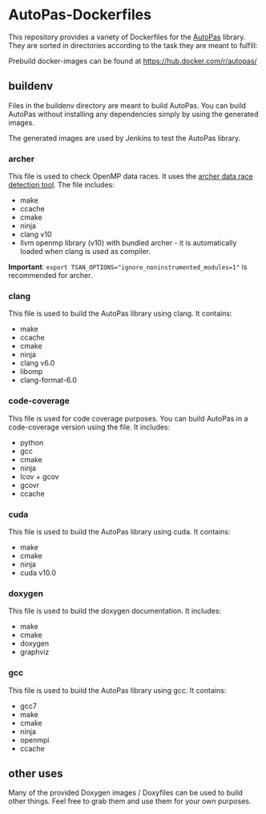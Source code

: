 # AutoPas-Dockerfiles
This repository provides a variety of Dockerfiles for the [AutoPas](https://github.com/AutoPas/AutoPas) library.
They are sorted in directories according to the task they are meant to fulfill:

Prebuild docker-images can be found at https://hub.docker.com/r/autopas/

## buildenv
Files in the buildenv directory are meant to build AutoPas.
You can build AutoPas without installing any dependencies simply by using the generated images.

The generated images are used by Jenkins to test the AutoPas library.

### archer
This file is used to check OpenMP data races. It uses the [archer data race detection tool](https://github.com/llvm/llvm-project/tree/master/openmp/tools/archer/). The file includes:
* make
* ccache
* cmake
* ninja
* clang v10
* llvm openmp library (v10) with bundled archer - it is automatically loaded when clang is used as compiler.

**Important**: `export TSAN_OPTIONS="ignore_noninstrumented_modules=1"` is recommended for archer.

### clang
This file is used to build the AutoPas library using clang. It contains:
* make
* ccache
* cmake
* ninja
* clang v6.0
* libomp
* clang-format-6.0

### code-coverage
This file is used for code coverage purposes. You can build AutoPas in a code-coverage version using the file. It includes:
* python
* gcc
* cmake
* ninja
* lcov + gcov
* gcovr
* ccache

### cuda
This file is used to build the AutoPas library using cuda. It contains:
* make
* cmake
* ninja
* cuda v10.0

### doxygen
This file is used to build the doxygen documentation. It includes:
* make
* cmake
* doxygen
* graphviz

### gcc
This file is used to build the AutoPas library using gcc. It contains:
* gcc7
* make
* cmake
* ninja
* openmpi
* ccache

## other uses
Many of the provided Doxygen images / Doxyfiles can be used to build other things. Feel free to grab them and use them for your own purposes.
